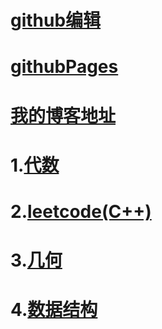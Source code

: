 ﻿# [github编辑](https://docs.github.com/en/github/writing-on-github/getting-started-with-writing-and-formatting-on-github/basic-writing-and-formatting-syntax)
# [githubPages](https://docs.github.com/en/pages)
# [我的博客地址](https://gaojiabit.github.io/)
# 1.[**代数**](/algebral/main.md)
# 2.[**leetcode(C++)**](/leetcode/main.md)
# 3.[**几何**](/geometry/main.md)
# 4.[**数据结构**](/datastructures/main.md)

